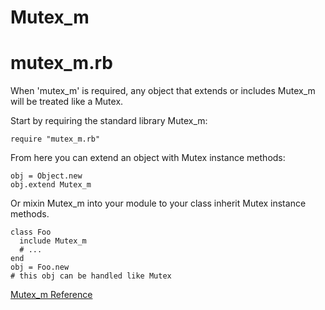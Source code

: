 # Mutex_m

# mutex_m.rb

When 'mutex_m' is required, any object that extends or includes Mutex_m will
be treated like a Mutex.

Start by requiring the standard library Mutex_m:

    require "mutex_m.rb"

From here you can extend an object with Mutex instance methods:

    obj = Object.new
    obj.extend Mutex_m

Or mixin Mutex_m into your module to your class inherit Mutex instance
methods.

    class Foo
      include Mutex_m
      # ...
    end
    obj = Foo.new
    # this obj can be handled like Mutex

[Mutex_m Reference](https://ruby-doc.org/stdlib-2.5.0/libdoc/mutex_m/rdoc/Mutex_m.html)
